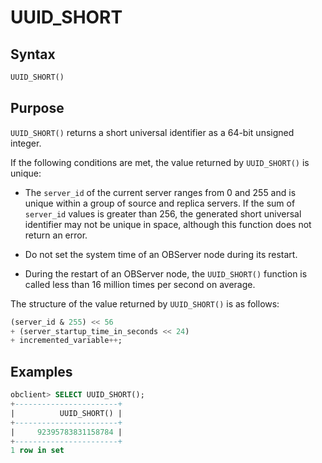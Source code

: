 # UUID_SHORT

## Syntax

```sql
UUID_SHORT()
```

## Purpose

`UUID_SHORT()` returns a short universal identifier as a 64-bit unsigned integer.

If the following conditions are met, the value returned by `UUID_SHORT()` is unique:

* The `server_id` of the current server ranges from 0 and 255 and is unique within a group of source and replica servers. If the sum of `server_id` values is greater than 256, the generated short universal identifier may not be unique in space, although this function does not return an error.

* Do not set the system time of an OBServer node during its restart.

* During the restart of an OBServer node, the `UUID_SHORT()` function is called less than 16 million times per second on average.

The structure of the value returned by `UUID_SHORT()` is as follows:

```sql
(server_id & 255) << 56
+ (server_startup_time_in_seconds << 24)
+ incremented_variable++;
```

## Examples

```sql
obclient> SELECT UUID_SHORT();
+-----------------------+
|          UUID_SHORT() |
+-----------------------+
|     92395783831158784 |
+-----------------------+
1 row in set
```
